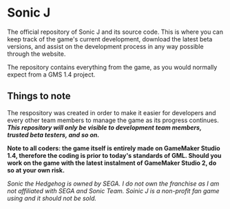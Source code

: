 # Sonic J
The official repository of Sonic J and its source code. This is where you can keep track of the game's current development, download the latest beta versions, and assist on the development process in any way possible through the website.

The repository contains everything from the game, as you would normally expect from a GMS 1.4 project.

## Things to note
The respository was created in order to make it easier for developers and every other team members to manage the game as its progress continues. **_This repository will only be visible to development team members, trusted beta testers, and so on._**

**Note to all coders: the game itself is entirely made on GameMaker Studio 1.4, therefore the coding is prior to today's standards of GML. Should you work on the game with the latest instalment of GameMaker Studio 2, do so at your own risk.**

_Sonic the Hedgehog is owned by SEGA. I do not own the franchise as I am not affiliated with SEGA and Sonic Team. Soinic J is a non-profit fan game using and it should not be sold._
